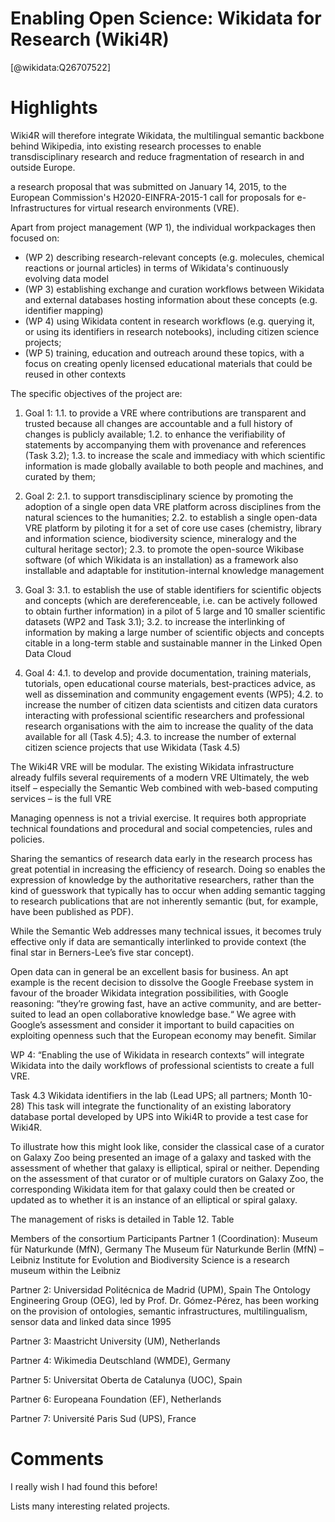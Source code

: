 
Enabling Open Science: Wikidata for Research (Wiki4R)
=====================================================
  
  [@wikidata:Q26707522]  

# Highlights

Wiki4R will therefore integrate Wikidata, the multilingual semantic backbone behind Wikipedia, into existing research processes to enable transdisciplinary research and reduce fragmentation of research in and outside Europe.

a research proposal that was submitted on January 14, 2015, to the European Commission's H2020-EINFRA-2015-1 call for proposals for e-Infrastructures for virtual research environments (VRE).

Apart from project management (WP 1), the individual workpackages then focused on:

- (WP 2) describing research-relevant concepts (e.g. molecules, chemical reactions or journal articles) in terms of Wikidata's continuously evolving data model
- (WP 3) establishing exchange and curation workflows between Wikidata and external databases hosting information about these concepts (e.g. identifier mapping)
- (WP 4) using Wikidata content in research workflows (e.g. querying it, or using its identifiers in research notebooks), including citizen science projects;
- (WP 5) training, education and outreach around these topics, with a focus on creating openly licensed educational materials that could be reused in other contexts

The specific objectives of the project are: 

1. Goal 1:
1.1. to provide a VRE where contributions are transparent and trusted because all changes are accountable and a full history of changes is publicly available;
1.2. to enhance the verifiability of statements by accompanying them with provenance and references (Task 3.2);
1.3. to increase the scale and immediacy with which scientific information is made globally available to both people and machines, and curated by them;

2. Goal 2:
2.1. to support transdisciplinary science by promoting the adoption of a single open data VRE platform across disciplines from the natural sciences to the humanities;
2.2. to establish a single open-data VRE platform by piloting it for a set of core use cases (chemistry, library and information science, biodiversity science, mineralogy and the cultural heritage sector);
2.3. to promote the open-source Wikibase software (of which Wikidata is an installation) as a framework also installable and adaptable for institution-internal knowledge management

3. Goal 3:
3.1. to establish the use of stable identifiers for scientific objects and concepts (which are dereferenceable, i.e. can be actively followed to obtain further information) in a pilot of 5 large and 10 smaller scientific datasets (WP2 and Task 3.1);
3.2. to increase the interlinking of information by making a large number of scientific objects and concepts citable in a long-term stable and sustainable manner in the Linked Open Data Cloud

4. Goal 4:
4.1. to develop and provide documentation, training materials, tutorials, open educational course materials, best-practices advice, as well as dissemination and community engagement events (WP5);
4.2. to increase the number of citizen data scientists and citizen data curators interacting with professional scientific researchers and professional research organisations with the aim to increase the quality of the data available for all (Task 4.5);
4.3. to increase the number of external citizen science projects that use Wikidata (Task 4.5)


The Wiki4R VRE will be modular. The existing Wikidata infrastructure already fulfils several requirements of a modern VRE
Ultimately, the web itself – especially the Semantic Web combined with web-based computing services – is the full VRE

Managing openness is not a trivial exercise. It requires both appropriate technical foundations and procedural and social competencies, rules and policies.

Sharing the semantics of research data early in the research process has great potential in increasing the efficiency of research. Doing so enables the expression of knowledge by the authoritative researchers, rather than the kind of guesswork that typically has to occur when adding semantic tagging to research publications that are not inherently semantic (but, for example, have been published as PDF).

While the Semantic Web addresses many technical issues, it becomes truly effective only if data are semantically interlinked to provide context (the final star in Berners-Lee’s five star concept).

Open data can in general be an excellent basis for business. An apt example is the recent decision to dissolve the Google Freebase system in favour of the broader Wikidata integration possibilities, with Google reasoning: “they’re growing fast, have an active community, and are better-suited to lead an open collaborative knowledge base.“ We agree with Google’s assessment and consider it important to build capacities on exploiting openness such that the European economy may benefit.
Similar

WP 4: “Enabling the use of Wikidata in research contexts” will integrate Wikidata into the daily workflows of professional scientists to create a full VRE. 

Task 4.3 Wikidata identifiers in the lab (Lead UPS; all partners; Month 10-28)
This task will integrate the functionality of an existing laboratory database portal developed by UPS into Wiki4R to provide a test case for Wiki4R.

To illustrate how this might look like, consider the classical case of a curator on Galaxy Zoo being presented an image of a galaxy and tasked with the assessment of whether that galaxy is elliptical, spiral or neither. Depending on the assessment of that curator or of multiple curators on Galaxy Zoo, the corresponding Wikidata item for that galaxy could then be created or updated as to whether it is an instance of an elliptical or spiral galaxy.

The management of risks is detailed in Table 12.
Table

Members of the consortium Participants Partner 1 (Coordination): Museum für Naturkunde (MfN), Germany
The Museum für Naturkunde Berlin (MfN) – Leibniz Institute for Evolution and Biodiversity Science is a research museum within the Leibniz

Partner 2: Universidad Politécnica de Madrid (UPM), Spain
The Ontology Engineering Group (OEG), led by Prof. Dr. Gómez-Pérez, has been working on the provision of ontologies, semantic infrastructures, multilingualism, sensor data and linked data since 1995

Partner 3: Maastricht University (UM), Netherlands

Partner 4: Wikimedia Deutschland (WMDE), Germany

Partner 5: Universitat Oberta de Catalunya (UOC), Spain

Partner 6: Europeana Foundation (EF), Netherlands

Partner 7: Université Paris Sud (UPS), France


# Comments
I really wish I had found this before!

Lists many interesting related projects.